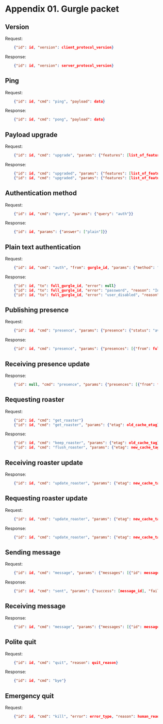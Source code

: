 # Appendix 01. Gurgle packet

## Version

Request:
```json
    {"id": id, "version": client_protocol_version}
```

Response:
```json
    {"id": id, "version": server_protocol_version}
```

## Ping

Request:
```json
    {"id": id, "cmd": "ping", "payload": data}
```

Response:
```json
    {"id": id, "cmd": "pong", "payload": data}
```

## Payload upgrade

Request:
```json
    {"id": id, "cmd": "upgrade", "params": {"features": [list_of_features]}}
```

Response:
```json
    {"id": id, "cmd": "upgraded", "params": {"features": [list_of_features]}, "error": null}
    {"id": id, "cmd": "upgraded", "params": {"features": [list_of_features_enabled]}, "error": error_type, "reason": human_readable_error_description}
```

## Authentication method

Request:
```json
    {"id": id, "cmd": "query", "params": {"query": "auth"}}
```

Response:
```json
    {"id": id, "params": {"answer": ["plain"]}}
```

## Plain text authentication

Request:
```json
    {"id": id, "cmd": "auth", "from": gurgle_id, "params": {"method": "plain", "password": password}}
```

Response:
```json
    {"id": id, "to": full_gurgle_id, "error": null}
    {"id": id, "to": full_gurgle_id, "error": "password", "reason": "Incorrect username or password."}
    {"id": id, "to": full_gurgle_id, "error": "user_disabled", "reason": "Your account has been disabled or deactivated."}
```

## Publishing presence

Request:
```json
    {"id": id, "cmd": "presence", "params": {"presence": {"status": "available"/"away"/"dnd"/"invisible", "mood": mood_text}}}
```

Response:
```json
    {"id": id, "cmd": "presence", "params": {"presences": [{"from": full_gurgle_id, "status": "available"/"away"/"dnd"/"invisible", "mood": mood_text, "error": null}]}}
```

## Receiving presence update

Response:
```json
    {"id": null, "cmd": "presence", "params": {"presences": [{"from": full_gurgle_id, "status": "available"/"away"/"dnd"/"invisible"/null, "mood": mood_text, "error": null}]}}
```

## Requesting roaster

Request:
```json
    {"id": id, "cmd": "get_roaster"}
    {"id": id, "cmd": "get_roaster", "params": {"etag": old_cache_etag}}
```

Response:
```json
    {"id": id, "cmd": "keep_roaster", "params": {"etag": old_cache_tag}}
    {"id": id, "cmd": "flush_roaster", "params": {"etag": new_cache_tag, "roaster": [{"from": bare_gurgle_id, "name": nickname, "bio": short_description, "alias": alias, "type": "peer"/"chatroom", "subscription": "both"/"to"/"from"/null, "presence": [terminal: {presence}], ...}]}}
```

## Receiving roaster update

Response:
```json
    {"id": id, "cmd": "update_roaster", "params": {"etag": new_cache_tag, "roaster": [{"from": bare_gurgle_id, "name": nickname, "bio": short_description, "alias": alias, "type": "peer"/"chatroom", "subscription": "both"/"to"/"from"/null, "presence": [terminal: {presence}], ...}]}}
```

## Requesting roaster update

Request:
```json
    {"id": id, "cmd": "update_roaster", "params": {"etag": new_cache_tag, "roaster": [{"from": bare_gurgle_id, "alias": alias, "delete": true/false}]}}
```

Response:
```json
    {"id": id, "cmd": "update_roaster", "params": {"etag": new_cache_tag, "roaster": [{"from": bare_gurgle_id, "name": nickname, "bio": short_description, "alias": alias, "type": "peer"/"chatroom", "subscription": "both"/"to"/"from"/null, "presence": [terminal: {presence}], ...}]}}
```

## Sending message

Request:
```json
    {"id": id, "cmd": "message", "params": {"messages": [{"id": message_id, "timestamp": unix_timestamp, "to": gurgle_id, "content": [{"name": attachment_name, "type": mime_type, "blob": blob_content}], "text": text_version}]}}
```

Response:
```json
    {"id": id, "cmd": "sent", "params": {"success": [message_id], "failure": [message_id]}, "error": error_type, "reason": human_readable_error_description}
```

## Receiving message

Response:
```json
    {"id": id, "cmd": "message", "params": {"messages": [{"id": message_id, "timestamp": unix_timestamp, "from": full_gurgle_id, "content": [{"name": attachment_name, "type": mime_type, "blob": blob_content, "size": size_in_bytes, "token": token_to_retrieve_attachment}], "text": text_version}]}}
```

## Polite quit

Request:
```json
    {"id": id, "cmd": "quit", "reason": quit_reason}
```

Response:
```json
    {"id": id, "cmd": "bye"}
```

## Emergency quit

Request:
```json
    {"id": id, "cmd": "kill", "error": error_type, "reason": human_readable_error_description}
```
